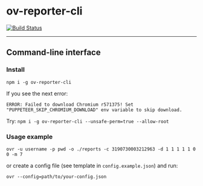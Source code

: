 # ov-reporter-cli

[![Build Status](https://travis-ci.com/kirilknysh/ov-reporter.svg?branch=master)](https://travis-ci.com/kirilknysh/ov-reporter)

---

## Command-line interface

### Install

`npm i -g ov-reporter-cli`

If you see the next error:
```
ERROR: Failed to download Chromium r571375! Set "PUPPETEER_SKIP_CHROMIUM_DOWNLOAD" env variable to skip download.
```

Try: `npm i -g ov-reporter-cli --unsafe-perm=true --allow-root`

### Usage example

`ovr -u username -p pwd -o ./reports -c 3190730003212963 -d 1 1 1 1 1 0 0 -m 7`

or create a config file (see template in `config.example.json`) and run:

`ovr --config=path/to/your-config.json`

